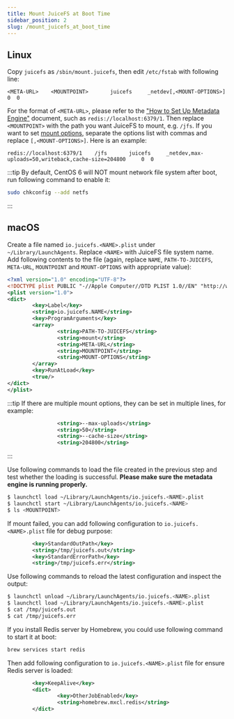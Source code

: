 ```yaml
---
title: Mount JuiceFS at Boot Time
sidebar_position: 2
slug: /mount_juicefs_at_boot_time
---
```


## Linux

Copy `juicefs` as `/sbin/mount.juicefs`, then edit `/etc/fstab` with following line:

```
<META-URL>    <MOUNTPOINT>       juicefs     _netdev[,<MOUNT-OPTIONS>]     0  0
```

For the format of `<META-URL>`, please refer to the ["How to Set Up Metadata Engine"](how_to_set_up_metadata_engine.md) document, such as `redis://localhost:6379/1`. Then replace `<MOUNTPOINT>` with the path you want JuiceFS to mount, e.g. `/jfs`. If you want to set [mount options](../reference/command_reference.md#mount), separate the options list with commas and replace `[,<MOUNT-OPTIONS>]`. Here is an example:

```
redis://localhost:6379/1    /jfs       juicefs     _netdev,max-uploads=50,writeback,cache-size=204800     0  0
```

:::tip
By default, CentOS 6 will NOT mount network file system after boot, run following command to enable it:

```bash
sudo chkconfig --add netfs
```
:::

## macOS

Create a file named `io.juicefs.<NAME>.plist` under `~/Library/LaunchAgents`. Replace `<NAME>` with JuiceFS file system name. Add following contents to the file (again, replace `NAME`, `PATH-TO-JUICEFS`, `META-URL`, `MOUNTPOINT` and `MOUNT-OPTIONS` with appropriate value):

```xml title="io.juicefs.<NAME>.plist"
<?xml version="1.0" encoding="UTF-8"?>
<!DOCTYPE plist PUBLIC "-//Apple Computer//DTD PLIST 1.0//EN" "http://www.apple.com/DTDs/PropertyList-1.0.dtd">
<plist version="1.0">
<dict>
        <key>Label</key>
        <string>io.juicefs.NAME</string>
        <key>ProgramArguments</key>
        <array>
                <string>PATH-TO-JUICEFS</string>
                <string>mount</string>
                <string>META-URL</string>
                <string>MOUNTPOINT</string>
                <string>MOUNT-OPTIONS</string>
        </array>
        <key>RunAtLoad</key>
        <true/>
</dict>
</plist>
```

:::tip
If there are multiple mount options, they can be set in multiple lines, for example:

```xml
                <string>--max-uploads</string>
                <string>50</string>
                <string>--cache-size</string>
                <string>204800</string>
```
:::

Use following commands to load the file created in the previous step and test whether the loading is successful. **Please make sure the metadata engine is running properly.**

```bash
$ launchctl load ~/Library/LaunchAgents/io.juicefs.<NAME>.plist
$ launchctl start ~/Library/LaunchAgents/io.juicefs.<NAME>
$ ls <MOUNTPOINT>
```

If mount failed, you can add following configuration to `io.juicefs.<NAME>.plist` file for debug purpose:

```xml title="io.juicefs.<NAME>.plist"
        <key>StandardOutPath</key>
        <string>/tmp/juicefs.out</string>
        <key>StandardErrorPath</key>
        <string>/tmp/juicefs.err</string>
```

Use following commands to reload the latest configuration and inspect the output:

```bash
$ launchctl unload ~/Library/LaunchAgents/io.juicefs.<NAME>.plist
$ launchctl load ~/Library/LaunchAgents/io.juicefs.<NAME>.plist
$ cat /tmp/juicefs.out
$ cat /tmp/juicefs.err
```

If you install Redis server by Homebrew, you could use following command to start it at boot:

```bash
brew services start redis
```

Then add following configuration to `io.juicefs.<NAME>.plist` file for ensure Redis server is loaded:

```xml title="io.juicefs.<NAME>.plist"
        <key>KeepAlive</key>
        <dict>
                <key>OtherJobEnabled</key>
                <string>homebrew.mxcl.redis</string>
        </dict>
```
